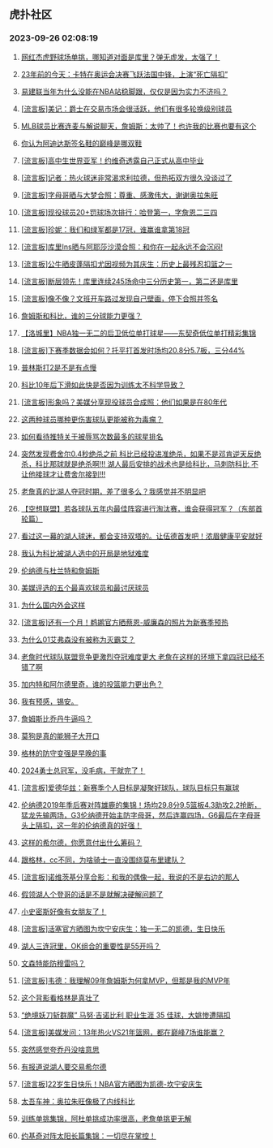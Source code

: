 ## 虎扑社区 
### 2023-09-26 02:08:19

1. [网红杰虎野球场单挑，哪知道对面是库里？弹无虚发，太强了！](https://bbs.hupu.com/62224603.html)

2. [23年前的今天：卡特在奥运会决赛飞跃法国中锋，上演“死亡隔扣”](https://bbs.hupu.com/62222355.html)

3. [易建联当年为什么没能在NBA站稳脚跟，仅仅是因为实力不济吗？](https://bbs.hupu.com/62222565.html)

4. [[流言板]美记：爵士在交易市场会很活跃，他们有很多轮换级别球员](https://bbs.hupu.com/62225781.html)

5. [MLB球员比赛连麦与解说聊天，詹姆斯：太帅了！也许我的比赛也要有这个](https://bbs.hupu.com/62225463.html)

6. [你认为阿迪达斯签名鞋的巅峰是哪双鞋](https://bbs.hupu.com/62225218.html)

7. [[流言板]高中生世界亚军！约维奇透露自己正式从高中毕业](https://bbs.hupu.com/62225886.html)

8. [[流言板]记者：热火球迷非常渴求利拉德，但热拓双方很久没谈过了](https://bbs.hupu.com/62225678.html)

9. [[流言板]字母哥晒与大梦合照：尊重、感激伟大，谢谢奥拉朱旺](https://bbs.hupu.com/62226091.html)

10. [[流言板]现役球员20+罚球场次排行：哈登第一，字詹恩二三四](https://bbs.hupu.com/62226275.html)

11. [[流言板]珍妮：我们和绿军都是17冠，谁赢谁拿第18冠](https://bbs.hupu.com/62219228.html)

12. [[流言板]库里Ins晒与阿耶莎沙漠合照：和你在一起永远不会沉闷!](https://bbs.hupu.com/62226216.html)

13. [[流言板]公牛晒皮蓬隔扣尤因视频为其庆生：历史上最残忍扣篮之一](https://bbs.hupu.com/62226195.html)

14. [[流言板]断层领先！库里连续245场命中三分历史第一，第二还是库里](https://bbs.hupu.com/62223302.html)

15. [[流言板]像不像？文班开车路过发现自己壁画，停下合照并签名](https://bbs.hupu.com/62226037.html)

16. [詹姆斯和科比，谁的三分球能力更强？](https://bbs.hupu.com/62225148.html)

17. [【洛城里】NBA独一无二的后卫低位单打球星——东契奇低位单打精彩集锦](https://bbs.hupu.com/62219259.html)

18. [[流言板]下赛季数据会如何？托平打首发时场均20.8分5.7板，三分44%](https://bbs.hupu.com/62224593.html)

19. [普林斯打2是不是有点慢](https://bbs.hupu.com/62225615.html)

20. [科比10年后下滑如此快是否因为训练太不科学导致？](https://bbs.hupu.com/62226208.html)

21. [[流言板]形象吗？美媒分享现役球员合成照：他们如果是在80年代](https://bbs.hupu.com/62223519.html)

22. [这两种球员哪种更伤害球队更能被称为毒瘤？](https://bbs.hupu.com/62226072.html)

23. [如何看待推特关于被辱骂次数最多的球星排名](https://bbs.hupu.com/62225454.html)

24. [突然发现费舍尔0.4秒绝杀之前 科比已经投进准绝杀，如果不是邓肯逆天反绝杀，科比那球就是绝杀啊!!!  湖人最后安排的战术也是给科比，马刺防科比 不让他接球才让费舍尔接到!!!](https://bbs.hupu.com/62222961.html)

25. [老詹真的比湖人夺冠时期，差了很多么？我感觉并不明显吧](https://bbs.hupu.com/62225957.html)

26. [【空想联盟】若各球队五年内最佳阵容进行淘汰赛，谁会获得冠军？（东部首轮篇）](https://bbs.hupu.com/62225442.html)

27. [看过这一幕的湖人球迷，都会支持双塔的。让伍德首发吧！浓眉健康平安就好](https://bbs.hupu.com/62225569.html)

28. [我认为科比被湖人选中的开局是地狱难度](https://bbs.hupu.com/62225250.html)

29. [伦纳德与杜兰特和詹姆斯](https://bbs.hupu.com/62225567.html)

30. [美媒评选的五个最喜欢球员和最讨厌球员](https://bbs.hupu.com/62225429.html)

31. [为什么国内外会这样](https://bbs.hupu.com/62225423.html)

32. [[流言板]还有一个月！鹈鹕官方晒蔡恩-威廉森的照片为新赛季预热](https://bbs.hupu.com/62224490.html)

33. [为什么01艾弗森没有被称为灭霸艾？](https://bbs.hupu.com/62220198.html)

34. [老詹时代球队联盟竞争更激烈夺冠难度更大 老詹在这样的环境下拿四冠已经不错了啊](https://bbs.hupu.com/62225366.html)

35. [加内特和阿尔德里奇，谁的投篮能力更出色？](https://bbs.hupu.com/62225236.html)

36. [我有预感，锡安。](https://bbs.hupu.com/62225384.html)

37. [詹姆斯比乔丹牛逼吗？](https://bbs.hupu.com/62225425.html)

38. [莫狗是真的能狮子大开口](https://bbs.hupu.com/62225573.html)

39. [格林的防守变强是早晚的事](https://bbs.hupu.com/62225071.html)

40. [2024勇士总冠军，没毛病，干就完了！](https://bbs.hupu.com/62225211.html)

41. [[流言板]爱德华兹：新赛季个人目标是凝聚好球队，球队目标只有赢球](https://bbs.hupu.com/62224485.html)

42. [伦纳德2019年季后赛对阵雄鹿的集锦！场均29.8分9.5篮板4.3助攻2.2抢断，猛龙先输两场，G3伦纳德开始主防字母哥，然后连赢四场，G6最后在字母哥头上隔扣，这一年的伦纳德真的好强！](https://bbs.hupu.com/62218219.html)

43. [这样的希尔德，你愿意付出什么筹码？](https://bbs.hupu.com/62223867.html)

44. [跟格林，cc不同，为啥骑士一直没围绕莫布里建队？](https://bbs.hupu.com/62220810.html)

45. [[流言板]诺维茨基分享合影：和我的偶像一起，我说的不是右边的那人](https://bbs.hupu.com/62224014.html)

46. [假领湖人个登哥的话是不是就解决硬解问题了](https://bbs.hupu.com/62225062.html)

47. [小史密斯好像有女朋友了！](https://bbs.hupu.com/62220200.html)

48. [[流言板]活塞官方晒图为坎宁安庆生：独一无二的凯德，生日快乐](https://bbs.hupu.com/62224379.html)

49. [湖人三连冠里，OK组合的重要性是55开吗？](https://bbs.hupu.com/62224112.html)

50. [文森特能防穆雷吗？](https://bbs.hupu.com/62224665.html)

51. [[流言板]韦德：我理解09年詹姆斯为何拿MVP，但那是我的MVP年](https://bbs.hupu.com/62216606.html)

52. [这个背影看格林是真壮了](https://bbs.hupu.com/62222840.html)

53. [“绝境妖刀斩群魔” 马努·吉诺比利 职业生涯 35 佳球，大姚惨遭隔扣](https://bbs.hupu.com/62222865.html)

54. [[流言板]美媒发问：13年热火VS21年篮网，都在巅峰7场谁能赢？](https://bbs.hupu.com/62218040.html)

55. [突然感觉夸乔丹没啥意思](https://bbs.hupu.com/62225051.html)

56. [有报道说湖人要交易希尔德](https://bbs.hupu.com/62224737.html)

57. [[流言板]22岁生日快乐！NBA官方晒图为凯德-坎宁安庆生](https://bbs.hupu.com/62223934.html)

58. [太吾车神：奥拉朱旺像极了内线科比](https://bbs.hupu.com/62224715.html)

59. [训练单挑集锦，阿杜单挑成功率很高，老詹单挑更无解](https://bbs.hupu.com/62224896.html)

60. [约基奇对阵太阳长篇集锦：一切尽在掌控！](https://bbs.hupu.com/62224388.html)

